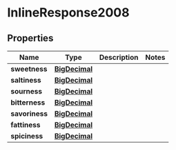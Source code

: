 

# InlineResponse2008

## Properties

Name | Type | Description | Notes
------------ | ------------- | ------------- | -------------
**sweetness** | [**BigDecimal**](BigDecimal.md) |  | 
**saltiness** | [**BigDecimal**](BigDecimal.md) |  | 
**sourness** | [**BigDecimal**](BigDecimal.md) |  | 
**bitterness** | [**BigDecimal**](BigDecimal.md) |  | 
**savoriness** | [**BigDecimal**](BigDecimal.md) |  | 
**fattiness** | [**BigDecimal**](BigDecimal.md) |  | 
**spiciness** | [**BigDecimal**](BigDecimal.md) |  | 




